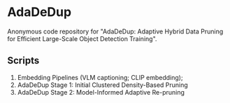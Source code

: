 # AdaDeDup
Anonymous code repository for "AdaDeDup: Adaptive Hybrid Data Pruning for Efficient Large-Scale Object Detection Training".

## Scripts
1. Embedding Pipelines (VLM captioning; CLIP embedding);
2. AdaDeDup Stage 1: Initial Clustered Density-Based Pruning
3. AdaDeDup Stage 2: Model-Informed Adaptive Re-pruning
